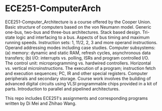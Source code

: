 # ECE251-ComputerArch

ECE251-Computer_Architecture is a course offered by the Cooper Union. Basic structure of computers based on the von Neumann model. Generic one-bus, two-bus and three-bus architectures. Stack based design. Tri-state logic and interfacing to a bus. Aspects of bus timing and maximum running speeds. Instruction sets: 1, 11/2, 2, 3 and more operand instructions. Operand addressing modes including case studies. Computer subsystems: (a) memory: dynamic and static RAM, refresh cycles, asynchronous data transfers; (b) I/O: interrupts vs. polling, ISRs and program controlled I/O. The control unit: microprogramming vs. hardwired controllers. Horizontal vs. vertical microinstructions. The execution of a program; instruction fetch and execution sequences; PC, IR and other special registers. Computer peripherals and secondary storage. Course work involves the building of advanced digital circuits using VLSI programmable chips provided in a kit of parts. Introduction to parallel and pipelined architectures.

This repo includes ECE251's assignments and corresponding programs written by Di Mei and Zhihao Wang.
